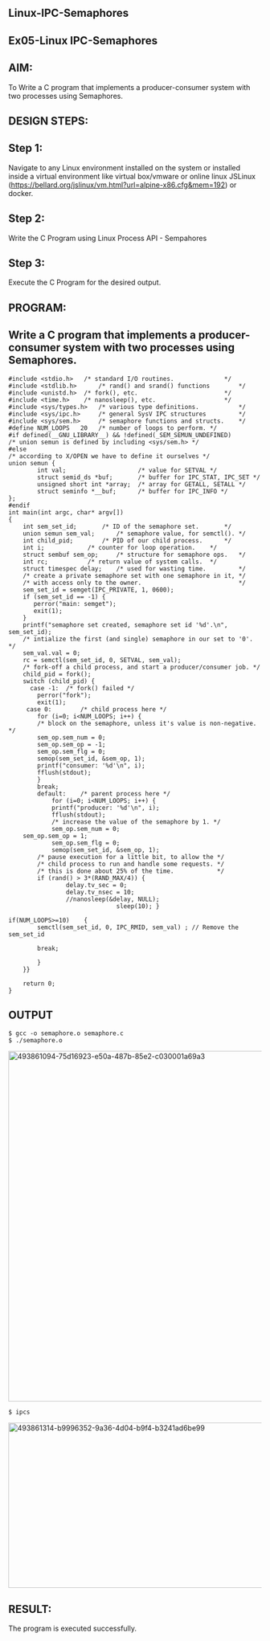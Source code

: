 ## Linux-IPC-Semaphores
## Ex05-Linux IPC-Semaphores

## AIM:
To Write a C program that implements a producer-consumer system with two processes using Semaphores.

## DESIGN STEPS:
## Step 1:
Navigate to any Linux environment installed on the system or installed inside a virtual environment like virtual box/vmware or online linux JSLinux (https://bellard.org/jslinux/vm.html?url=alpine-x86.cfg&mem=192) or docker.

## Step 2:
Write the C Program using Linux Process API - Sempahores

## Step 3:
Execute the C Program for the desired output.

## PROGRAM:
## Write a C program that implements a producer-consumer system with two processes using Semaphores.

    #include <stdio.h>	 /* standard I/O routines.              */
    #include <stdlib.h>      /* rand() and srand() functions        */
    #include <unistd.h>	 /* fork(), etc.                        */
    #include <time.h>	 /* nanosleep(), etc.                   */
    #include <sys/types.h>   /* various type definitions.           */
    #include <sys/ipc.h>     /* general SysV IPC structures         */
    #include <sys/sem.h>	 /* semaphore functions and structs.    */
    #define NUM_LOOPS	20	 /* number of loops to perform. */
    #if defined(__GNU_LIBRARY__) && !defined(_SEM_SEMUN_UNDEFINED)
    /* union semun is defined by including <sys/sem.h> */
    #else
    /* according to X/OPEN we have to define it ourselves */
    union semun {
            int val;                    /* value for SETVAL */
            struct semid_ds *buf;       /* buffer for IPC_STAT, IPC_SET */
            unsigned short int *array;  /* array for GETALL, SETALL */
            struct seminfo *__buf;      /* buffer for IPC_INFO */
    };
    #endif
    int main(int argc, char* argv[])
    {
        int sem_set_id;	      /* ID of the semaphore set.       */
        union semun sem_val;      /* semaphore value, for semctl(). */
        int child_pid;	      /* PID of our child process.      */
        int i;		      /* counter for loop operation.    */
        struct sembuf sem_op;     /* structure for semaphore ops.   */
        int rc;		      /* return value of system calls.  */
        struct timespec delay;    /* used for wasting time.         */
    	/* create a private semaphore set with one semaphore in it, */
        /* with access only to the owner.                           */
        sem_set_id = semget(IPC_PRIVATE, 1, 0600);
        if (sem_set_id == -1) {
    	   perror("main: semget");
    	   exit(1);
        }
        printf("semaphore set created, semaphore set id '%d'.\n", sem_set_id);
        /* intialize the first (and single) semaphore in our set to '0'. */
        sem_val.val = 0;
        rc = semctl(sem_set_id, 0, SETVAL, sem_val);
        /* fork-off a child process, and start a producer/consumer job. */
        child_pid = fork();
        switch (child_pid) {
    	  case -1:	/* fork() failed */
    	    perror("fork");
    	    exit(1);
    	 case 0:		/* child process here */
    	    for (i=0; i<NUM_LOOPS; i++) {
    		/* block on the semaphore, unless it's value is non-negative. */
    		sem_op.sem_num = 0;
    		sem_op.sem_op = -1;
    		sem_op.sem_flg = 0;
    		semop(sem_set_id, &sem_op, 1);
    		printf("consumer: '%d'\n", i);
    		fflush(stdout);
    	    }
    	    break;
    		default:	/* parent process here */
    			for (i=0; i<NUM_LOOPS; i++) {
    			printf("producer: '%d'\n", i);
    			fflush(stdout);
    			/* increase the value of the semaphore by 1. */
    			sem_op.sem_num = 0;
    	sem_op.sem_op = 1;
    			sem_op.sem_flg = 0;
    			semop(sem_set_id, &sem_op, 1);
    		/* pause execution for a little bit, to allow the */
    		/* child process to run and handle some requests. */
    		/* this is done about 25% of the time.            */
    		if (rand() > 3*(RAND_MAX/4)) {
    	    	    delay.tv_sec = 0;
    	    	    delay.tv_nsec = 10;
    	    	    //nanosleep(&delay, NULL);
    		                      sleep(10); }
    			
    if(NUM_LOOPS>=10)    {
    	    semctl(sem_set_id, 0, IPC_RMID, sem_val) ; // Remove the sem_set_id
    	    
    	    break;
    
    		}
    	}}
        
        return 0;
    }
## OUTPUT
    $ gcc -o semaphore.o semaphore.c
    $ ./semaphore.o

<img width="915" height="698" alt="493861094-75d16923-e50a-487b-85e2-c030001a69a3" src="https://github.com/user-attachments/assets/cc27e250-4fa0-4eab-9909-c6239582832a" />

    $ ipcs
<img width="950" height="329" alt="493861314-b9996352-9a36-4d04-b9f4-b3241ad6be99" src="https://github.com/user-attachments/assets/f221190d-47a8-4dfa-945d-27411ba8edb6" />

## RESULT:
The program is executed successfully.
